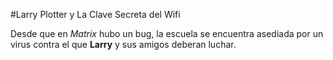 #Larry Plotter y La Clave Secreta del Wifi

Desde que en *Matrix* hubo un bug, la escuela se encuentra asediada por un virus contra el que **Larry**
y sus amigos deberan luchar.